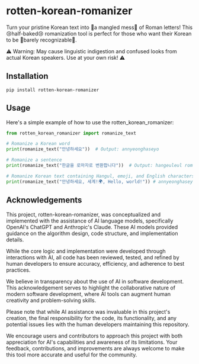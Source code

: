 # rotten-korean-romanizer
Turn your pristine Korean text into 💩a mangled mess💩 of Roman letters! This 😢half-baked😢 romanization tool is perfect for those who want their Korean to be 🤢barely recognizable🤢. 

⚠️ Warning: May cause linguistic indigestion and confused looks from actual Korean speakers. Use at your own risk! ⚠️

## Installation

```
pip install rotten-korean-romanizer
```

## Usage

Here's a simple example of how to use the rotten_korean_romanizer:

```python
from rotten_korean_romanizer import romanize_text

# Romanize a Korean word
print(romanize_text("안녕하세요"))  # Output: annyeonghaseyo

# Romanize a sentence
print(romanize_text("한글을 로마자로 변환합니다"))  # Output: hangeuleul romajaro byeonhwanhabnida

# Romanize Korean text containing Hangul, emoji, and English characters
print(romanize_text("안녕하세요, 세계!🌍, Hello, world!")) # annyeonghaseyo, segye!🌍, Hello, world!
```

## Acknowledgements

This project, rotten-korean-romanizer, was conceptualized and implemented with the assistance of AI language models, specifically OpenAI's ChatGPT and Anthropic's Claude. These AI models provided guidance on the algorithm design, code structure, and implementation details.

While the core logic and implementation were developed through interactions with AI, all code has been reviewed, tested, and refined by human developers to ensure accuracy, efficiency, and adherence to best practices.

We believe in transparency about the use of AI in software development. This acknowledgement serves to highlight the collaborative nature of modern software development, where AI tools can augment human creativity and problem-solving skills.

Please note that while AI assistance was invaluable in this project's creation, the final responsibility for the code, its functionality, and any potential issues lies with the human developers maintaining this repository.

We encourage users and contributors to approach this project with both appreciation for AI's capabilities and awareness of its limitations. Your feedback, contributions, and improvements are always welcome to make this tool more accurate and useful for the community.
